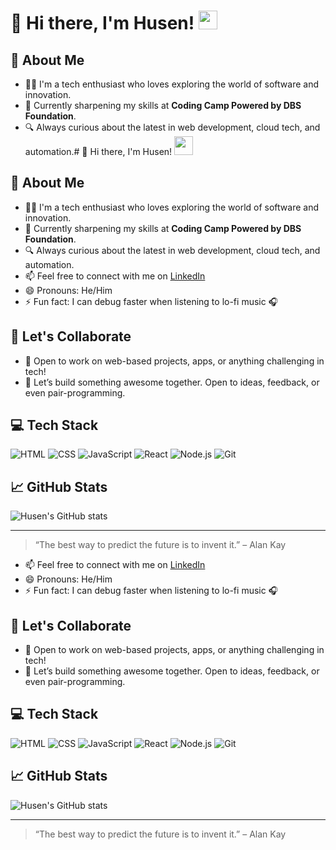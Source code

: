 # 👋 Hi there, I'm Husen! <img src="https://media.giphy.com/media/hvRJCLFzcasrR4ia7z/giphy.gif" width="30px"/>

## 🚀 About Me
- 🧑‍💻 I'm a tech enthusiast who loves exploring the world of software and innovation.
- 🌱 Currently sharpening my skills at **Coding Camp Powered by DBS Foundation**.
- 🔍 Always curious about the latest in web development, cloud tech, and automation.# 👋 Hi there, I'm Husen! <img src="https://media.giphy.com/media/hvRJCLFzcasrR4ia7z/giphy.gif" width="30px"/>

## 🚀 About Me
- 🧑‍💻 I'm a tech enthusiast who loves exploring the world of software and innovation.
- 🌱 Currently sharpening my skills at **Coding Camp Powered by DBS Foundation**.
- 🔍 Always curious about the latest in web development, cloud tech, and automation.
- 📫 Feel free to connect with me on [LinkedIn](https://www.linkedin.com/in/ahmad-husen-assalam)
- 😄 Pronouns: He/Him
- ⚡ Fun fact: I can debug faster when listening to lo-fi music 🎧

## 🤝 Let's Collaborate
- 🔧 Open to work on web-based projects, apps, or anything challenging in tech!
- 💬 Let’s build something awesome together. Open to ideas, feedback, or even pair-programming.

## 💻 Tech Stack
![HTML](https://img.shields.io/badge/-HTML5-E34F26?style=flat-square&logo=html5&logoColor=white)
![CSS](https://img.shields.io/badge/-CSS3-1572B6?style=flat-square&logo=css3)
![JavaScript](https://img.shields.io/badge/-JavaScript-F7DF1E?style=flat-square&logo=javascript&logoColor=black)
![React](https://img.shields.io/badge/-React-61DAFB?style=flat-square&logo=react)
![Node.js](https://img.shields.io/badge/-Node.js-339933?style=flat-square&logo=node.js&logoColor=white)
![Git](https://img.shields.io/badge/-Git-F05032?style=flat-square&logo=git&logoColor=white)

## 📈 GitHub Stats
![Husen's GitHub stats](https://github-readme-stats.vercel.app/api?username=Husen28&show_icons=true&theme=tokyonight)

---

> “The best way to predict the future is to invent it.” – Alan Kay

<!---
Husen28/Husen28 is a ✨ special ✨ repository because its `README.md` (this file) appears on your GitHub profile.
You can click the Preview link to take a look at your changes.
--->

- 📫 Feel free to connect with me on [LinkedIn](https://www.linkedin.com/in/ahmad-husen-assalam)
- 😄 Pronouns: He/Him
- ⚡ Fun fact: I can debug faster when listening to lo-fi music 🎧

## 🤝 Let's Collaborate
- 🔧 Open to work on web-based projects, apps, or anything challenging in tech!
- 💬 Let’s build something awesome together. Open to ideas, feedback, or even pair-programming.

## 💻 Tech Stack
![HTML](https://img.shields.io/badge/-HTML5-E34F26?style=flat-square&logo=html5&logoColor=white)
![CSS](https://img.shields.io/badge/-CSS3-1572B6?style=flat-square&logo=css3)
![JavaScript](https://img.shields.io/badge/-JavaScript-F7DF1E?style=flat-square&logo=javascript&logoColor=black)
![React](https://img.shields.io/badge/-React-61DAFB?style=flat-square&logo=react)
![Node.js](https://img.shields.io/badge/-Node.js-339933?style=flat-square&logo=node.js&logoColor=white)
![Git](https://img.shields.io/badge/-Git-F05032?style=flat-square&logo=git&logoColor=white)

## 📈 GitHub Stats
![Husen's GitHub stats](https://github-readme-stats.vercel.app/api?username=Husen28&show_icons=true&theme=tokyonight)

---

> “The best way to predict the future is to invent it.” – Alan Kay

<!---
Husen28/Husen28 is a ✨ special ✨ repository because its `README.md` (this file) appears on your GitHub profile.
You can click the Preview link to take a look at your changes.
--->
